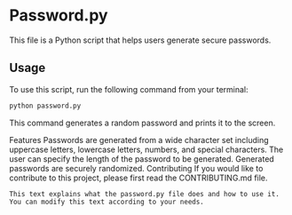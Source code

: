 # Password.py

This file is a Python script that helps users generate secure passwords.

## Usage

To use this script, run the following command from your terminal:

```bash
python password.py
```

This command generates a random password and prints it to the screen.

Features
Passwords are generated from a wide character set including uppercase letters, lowercase letters, numbers, and special characters.
The user can specify the length of the password to be generated.
Generated passwords are securely randomized.
Contributing
If you would like to contribute to this project, please first read the CONTRIBUTING.md file.

```
This text explains what the password.py file does and how to use it. You can modify this text according to your needs.
```